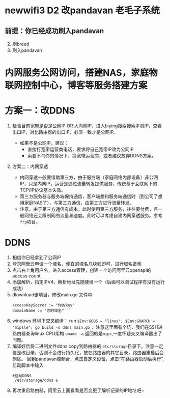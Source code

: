 # newwifi3 D2 改pandavan 老毛子系统
## 前提：你已经成功刷入pandavan
2. 刷breed
2. 刷入pandavan

# 内网服务公网访问，搭建NAS，家庭物联网控制中心，博客等服务搭建方案
# 方案一：改DDNS
1. 检验目前宽带是否是公网IP OR 大内网IP，进入biying搜索搜索本机IP，查看出口IP，对比路由器的出口IP，必须一致才是公网IP。 
   - 如果不是公网IP，建议：
     - 直接打宽带运营商电话，要求将自己宽带IP改为公网IP
     - 索要不鸟你的情况下，换宽带运营商，或者建议放弃DDNS方案。

2. 方案二：内网穿透
    - 内网穿透一般要借助第三方，由于服务端（家庭网络内部设备）非公网IP，只是内网IP，运营是通过流量转发提供服务，传统基于互联网下的TCP/IP协议基本失效。
    - 第三方服务器与服务端保持通信，客户端想和服务端通信时（到公司了想用家庭NAS了），与第三方通信，由第三方进行流量转发。
    - 注意，由于第三方通信有成本，此时使用第三方服务，往往要付费，且一般网络还会限制网络流量和速度。此时可以考虑自建内网穿透服务。参考`frp`项目。

# DDNS
1. 相信你已经拿到了公网IP
2. 登录阿里云申请一个域名，便宜的域名几块钱即可，进行域名备案
3. 点击右上角用户名，进入access管理，创建一个访问阿里云openapi的access count
4. 添加解析，指定IPV4，解析地址先随便填一个（后面可以测试程序有没有运行成功）
5. dlownload该项目，修改main.go 文件中:
   	```accessKeyId := "你的ID"
	accessKeySecret := "你的key"
	domainName := "你的域名"```
6. windows 环境下交叉编译： run ` $Env:GOOS = "linux"; $Env:GOARCH = "mipsle"; go build -o ddns main.go ` ，注意这里面有个坑，我们在SSH进路由器查询linux CPU架构 `uname -a` 返回的是`mips`,一度怀疑交叉编译器出了问题。
7. 编译好后将二进制文件ddns copy到路由器的 `etc/storage`目录下，注意一定要是改目录，否则不会进行持久化，放在路由器的其它目录，路由器重启后会删除。 
回到pandavan控制台，点击自定义设备，点击“在路由器启动后执行”,启动脚本中输入
      ```
      #启动DDNS
       /etc/storage/ddns &
    ```
8. 再次重启路由器，阿里云上面看看是否变更了解析记录的IP地址吧~